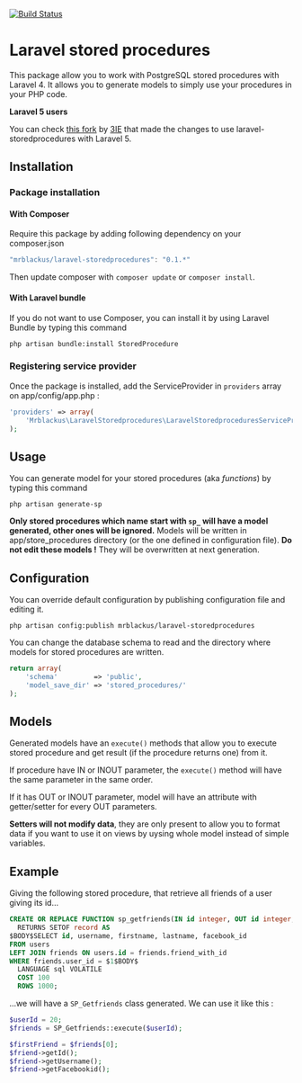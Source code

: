[![Build Status](https://travis-ci.org/mrblackus/laravel-storedprocedures.svg?branch=master)](https://travis-ci.org/mrblackus/laravel-storedprocedures)
# Laravel stored procedures
This package allow you to work with PostgreSQL stored procedures with Laravel 4. It allows you to generate models to simply use your procedures in your PHP code.

**Laravel 5 users**

You can check [this fork](https://github.com/3IE/laravel-storedprocedures) by [3IE](https://github.com/3IE) that made the changes to use laravel-storedprocedures with Laravel 5.

## Installation

### Package installation
#### With Composer
Require this package by adding following dependency on your composer.json
```javascript
"mrblackus/laravel-storedprocedures": "0.1.*"
```
Then update composer with `composer update` or `composer install`.

#### With Laravel bundle
If you do not want to use Composer, you can install it by using Laravel Bundle by typing this command
```
php artisan bundle:install StoredProcedure
```
### Registering service provider
Once the package is installed, add the ServiceProvider in `providers` array on app/config/app.php :
```php
'providers' => array(
    'Mrblackus\LaravelStoredprocedures\LaravelStoredproceduresServiceProvider'
);
```

## Usage
You can generate model for your stored procedures (aka *functions*) by typing this command
```
php artisan generate-sp
```
**Only stored procedures which name start with ``sp_`` will have a model generated, other ones will be ignored.**
Models will be written in app/store_procedures directory (or the one defined in configuration file). **Do not edit these models !** They will be overwritten at next generation.

## Configuration
You can override default configuration by publishing configuration file and editing it.
```
php artisan config:publish mrblackus/laravel-storedprocedures
```
You can change the database schema to read and the directory where models for stored procedures are written.

```php
return array(
    'schema'         => 'public',
    'model_save_dir' => 'stored_procedures/'
);
```

## Models
Generated models have an `execute()` methods that allow you to execute stored procedure and get result (if the procedure returns one) from it.

If procedure have IN or INOUT parameter, the `execute()` method will have the same parameter in the same order.

If it has OUT or INOUT parameter, model will have an attribute with getter/setter for every OUT parameters.

**Setters will not modify data**, they are only present to allow you to format data if you want to use it on views by uysing whole model instead of simple variables.

## Example
Giving the following stored procedure, that retrieve all friends of a user giving its id...
```sql
CREATE OR REPLACE FUNCTION sp_getfriends(IN id integer, OUT id integer, OUT username character varying, OUT firstname character varying, OUT lastname character varying, OUT facebook_id character varying)
  RETURNS SETOF record AS
$BODY$SELECT id, username, firstname, lastname, facebook_id
FROM users
LEFT JOIN friends ON users.id = friends.friend_with_id
WHERE friends.user_id = $1$BODY$
  LANGUAGE sql VOLATILE
  COST 100
  ROWS 1000;
```
...we will have a `SP_Getfriends` class generated. We can use it like this :
```php
$userId = 20;
$friends = SP_Getfriends::execute($userId);

$firstFriend = $friends[0];
$friend->getId();
$friend->getUsername();
$friend->getFacebookid();
```
